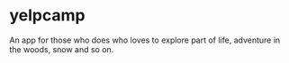 # yelpcamp
An app for those who does who loves to explore part of life, adventure in the woods, snow and so on.
